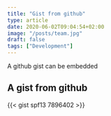 ```yaml
---
title: "Gist from github"
type: article
date: 2020-06-02T09:04:54+02:00
image: "/posts/team.jpg"
draft: false
tags: ["Development"]
---
```


A github gist can be embedded

## A gist from github

{{< gist spf13 7896402 >}}

